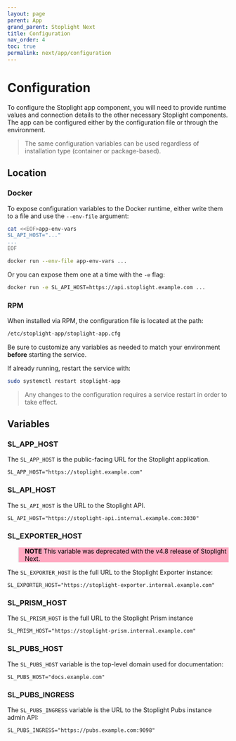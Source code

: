 ```yaml
---
layout: page
parent: App
grand_parent: Stoplight Next
title: Configuration
nav_order: 4
toc: true
permalink: next/app/configuration
---
```


# Configuration

To configure the Stoplight app component, you will need to provide runtime
values and connection details to the other necessary Stoplight components. The
app can be configured either by the configuration file or through the
environment.

> The same configuration variables can be used regardless of installation type
> (container or package-based).

## Location

### Docker

To expose configuration variables to the Docker runtime, either write them to a
file and use the `--env-file` argument:

```bash
cat <<EOF>app-env-vars
SL_API_HOST="..."
...
EOF

docker run --env-file app-env-vars ...
```

Or you can expose them one at a time with the `-e` flag:

```bash
docker run -e SL_API_HOST=https://api.stoplight.example.com ...
```

### RPM

When installed via RPM, the configuration file is located at the path:

```bash
/etc/stoplight-app/stoplight-app.cfg
```

Be sure to customize any variables as needed to match your environment
**before** starting the service.

If already running, restart the service with:

```bash
sudo systemctl restart stoplight-app
```

> Any changes to the configuration requires a service restart in order to take
> effect.

## Variables

### SL_APP_HOST

The `SL_APP_HOST` is the public-facing URL for the Stoplight application.

```
SL_APP_HOST="https://stoplight.example.com"
```

### SL_API_HOST

The `SL_API_HOST` is the URL to the Stoplight API.

```
SL_API_HOST="https://stoplight-api.internal.example.com:3030"
```

### SL_EXPORTER_HOST

<blockquote style="background-color: #ffa8c0; color: black !important;">
<b>NOTE</b> This variable was deprecated with the v4.8 release of Stoplight Next.
</blockquote>

The `SL_EXPORTER_HOST` is the full URL to the Stoplight Exporter instance:

```
SL_EXPORTER_HOST="https://stoplight-exporter.internal.example.com"
```

### SL_PRISM_HOST

The `SL_PRISM_HOST` is the full URL to the Stoplight Prism instance

```
SL_PRISM_HOST="https://stoplight-prism.internal.example.com"
```

### SL_PUBS_HOST

The `SL_PUBS_HOST` variable is the top-level domain used for documentation:

```
SL_PUBS_HOST="docs.example.com"
```

### SL_PUBS_INGRESS

The `SL_PUBS_INGRESS` variable is the URL to the Stoplight Pubs instance admin API:

```
SL_PUBS_INGRESS="https://pubs.example.com:9098"
```
